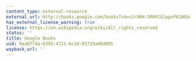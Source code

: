 ```yaml
---
content_type: external-resource
external_url: http://books.google.com/books?id=u1rXKH-SRHYC&lpg=PA106&dq=Extraterrestrial%20Seas%3A%20Astrobiology%20and%20the%20Nature%20of%20Alien%20Life&pg=PA250#v=onepage&q&f=false
has_external_license_warning: true
license: https://en.wikipedia.org/wiki/All_rights_reserved
status: ''
title: Google Books
uid: 9aa0774a-6393-4711-bc24-01733ad6d005
wayback_url: ''
---
```

